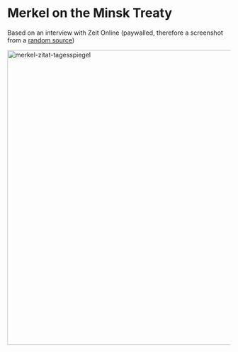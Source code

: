 # Merkel on the Minsk Treaty
Based on an interview with Zeit Online (paywalled, therefore a screenshot from a [random source](https://www.tagesspiegel.de/politik/absolut-unerwartet-putin-zeigt-sich-enttauscht-von-merkel-wegen-ausserungen-zur-ukraine-9006844.html))

<img width="666" alt="merkel-zitat-tagesspiegel" src="https://user-images.githubusercontent.com/5073648/211762652-c1df5378-3201-4d4f-9ec2-d21bbfe43973.png">
